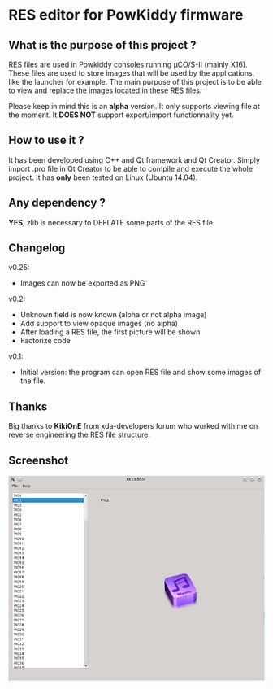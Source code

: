 # RES editor for PowKiddy firmware

## What is the purpose of this project ?

RES files are used in Powkiddy consoles running µCO/S-II (mainly X16).
These files are used to store images that will be used by the applications, like the launcher for example.
The main purpose of this project is to be able to view and replace the images located in these RES files.

Please keep in mind this is an **alpha** version. It only supports viewing file at the moment. It **DOES NOT** support export/import functionnality yet.

## How to use it ?

It has been developed using C++ and Qt framework and Qt Creator.
Simply import .pro file in Qt Creator to be able to compile and execute the whole project.
It has **only** been tested on Linux (Ubuntu 14.04).

## Any dependency ?

**YES**, zlib is necessary to DEFLATE some parts of the RES file.

## Changelog

v0.25:
- Images can now be exported as PNG

v0.2:
- Unknown field is now known (alpha or not alpha image)
- Add support to view opaque images (no alpha)
- After loading a RES file, the first picture will be shown
- Factorize code

v0.1:
- Initial version: the program can open RES file and show some images of the file.

## Thanks

Big thanks to **KikiOnE** from xda-developers forum who worked with me on reverse engineering the RES file structure.

## Screenshot

![alt Main screen](https://raw.githubusercontent.com/o-marshmallow/Powkiddy-RES-editor/master/res/res_editor.png)
